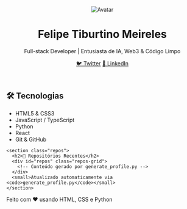 <!-- index.html -->
<!DOCTYPE html>
<html lang="pt-BR">
<head>
  <meta charset="UTF-8" />
  <meta name="viewport" content="width=device-width, initial-scale=1" />
  <title>Perfil • Felipe Tiburtino Meireles</title>
  <link rel="stylesheet" href="style.css" />
</head>
<body>
  <header class="header">
    <div class="container">
      <img
        src="https://github.com/FelipeTiburtino.png"
        alt="Avatar"
        class="avatar"
      />
      <h1>Felipe Tiburtino Meireles</h1>
      <p class="bio">Full-stack Developer | Entusiasta de IA, Web3 & Código Limpo</p>
      <div class="social-links">
        <a href="https://twitter.com/FelipeTiburtino" target="_blank">🐦 Twitter</a>
        <a href="https://linkedin.com/in/FelipeTiburtino" target="_blank">💼 LinkedIn</a>
      </div>
    </div>
  </header>

  <main class="main container">
    <section class="tech">
      <h2>🛠 Tecnologias</h2>
      <ul class="tech-list">
        <li>HTML5 & CSS3</li>
        <li>JavaScript / TypeScript</li>
        <li>Python</li>
        <li>React</li>
        <li>Git & GitHub</li>
      </ul>
    </section>

    <section class="repos">
      <h2>📂 Repositórios Recentes</h2>
      <div id="repos" class="repos-grid">
        <!-- Conteúdo gerado por generate_profile.py -->
      </div>
      <small>Atualizado automaticamente via <code>generate_profile.py</code></small>
    </section>
  </main>

  <footer class="footer">
    <p>Feito com ❤️ usando HTML, CSS e Python</p>
  </footer>
</body>
</html>
